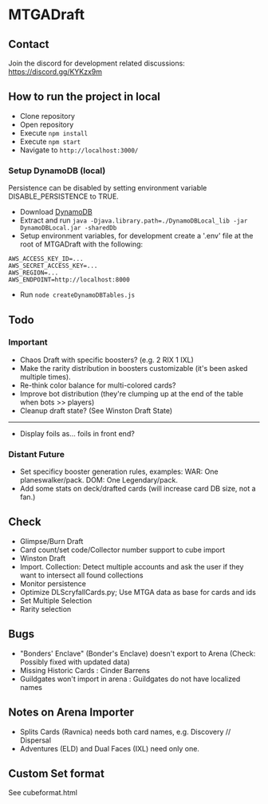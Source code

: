 # MTGADraft

## Contact

Join the discord for development related discussions: https://discord.gg/KYKzx9m

## How to run the project in local

-   Clone repository
-   Open repository
-   Execute `npm install`
-   Execute `npm start`
-   Navigate to `http://localhost:3000/`

### Setup DynamoDB (local)

Persistence can be disabled by setting environment variable DISABLE_PERSISTENCE to TRUE.

-   Download [DynamoDB](https://docs.aws.amazon.com/amazondynamodb/latest/developerguide/DynamoDBLocal.DownloadingAndRunning.html)
-   Extract and run `java -Djava.library.path=./DynamoDBLocal_lib -jar DynamoDBLocal.jar -sharedDb`
-   Setup environment variables, for development create a '.env' file at the root of MTGADraft with the following:

```
AWS_ACCESS_KEY_ID=...
AWS_SECRET_ACCESS_KEY=...
AWS_REGION=...
AWS_ENDPOINT=http://localhost:8000
```

-   Run `node createDynamoDBTables.js`

## Todo

### Important

-   Chaos Draft with specific boosters? (e.g. 2 RIX 1 IXL)
-   Make the rarity distribution in boosters customizable (it's been asked multiple times).
-   Re-think color balance for multi-colored cards?
-   Improve bot distribution (they're clumping up at the end of the table when bots >> players)
-   Cleanup draft state? (See Winston Draft State)

---

-   Display foils as... foils in front end?

### Distant Future

-   Set specificy booster generation rules, examples: WAR: One planeswalker/pack. DOM: One Legendary/pack.
-   Add some stats on deck/drafted cards (will increase card DB size, not a fan.)

## Check

-   Glimpse/Burn Draft
-   Card count/set code/Collector number support to cube import
-   Winston Draft
-   Import. Collection: Detect multiple accounts and ask the user if they want to intersect all found collections
-   Monitor persistence
-   Optimize DLScryfallCards.py; Use MTGA data as base for cards and ids
-   Set Multiple Selection
-   Rarity selection

## Bugs

-   "Bonders' Enclave" (Bonder's Enclave) doesn't export to Arena (Check: Possibly fixed with updated data)
-   Missing Historic Cards : Cinder Barrens
-   Guildgates won't import in arena : Guildgates do not have localized names

## Notes on Arena Importer

-   Splits Cards (Ravnica) needs both card names, e.g. Discovery // Dispersal
-   Adventures (ELD) and Dual Faces (IXL) need only one.

## Custom Set format

See cubeformat.html
